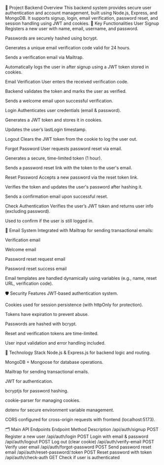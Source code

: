 🚀 Project Backend Overview
This backend system provides secure user authentication and account management, built using Node.js, Express, and MongoDB. It supports signup, login, email verification, password reset, and session handling using JWT and cookies. 
🔐 Key Functionalities
User Signup
Registers a new user with name, email, username, and password.

Passwords are securely hashed using bcrypt.

Generates a unique email verification code valid for 24 hours.

Sends a verification email via Mailtrap.

Automatically logs the user in after signup using a JWT token stored in cookies.

Email Verification
User enters the received verification code.

Backend validates the token and marks the user as verified.

Sends a welcome email upon successful verification.

Login
Authenticates user credentials (email & password).

Generates a JWT token and stores it in cookies.

Updates the user’s lastLogin timestamp.

Logout
Clears the JWT token from the cookie to log the user out.

Forgot Password
User requests password reset via email.

Generates a secure, time-limited token (1 hour).

Sends a password reset link with the token to the user's email.

Reset Password
Accepts a new password via the reset token link.

Verifies the token and updates the user's password after hashing it.

Sends a confirmation email upon successful reset.

Check Authentication
Verifies the user’s JWT token and returns user info (excluding password).

Used to confirm if the user is still logged in.

📧 Email System
Integrated with Mailtrap for sending transactional emails:

Verification email

Welcome email

Password reset request email

Password reset success email

Email templates are handled dynamically using variables (e.g., name, reset URL, verification code).

🛡️ Security Features
JWT-based authentication system.

Cookies used for session persistence (with httpOnly for protection).

Tokens have expiration to prevent abuse.

Passwords are hashed with bcrypt.

Reset and verification tokens are time-limited.

User input validation and error handling included.

🧱 Technology Stack
Node.js & Express.js for backend logic and routing.

MongoDB + Mongoose for database operations.

Mailtrap for sending transactional emails.

JWT for authentication.

bcryptjs for password hashing.

cookie-parser for managing cookies.

dotenv for secure environment variable management.

CORS configured for cross-origin requests with frontend (localhost:5173).

🗂️ Main API Endpoints
Endpoint	Method	Description
/api/auth/signup	POST	Register a new user
/api/auth/login	POST	Login with email & password
/api/auth/logout	POST	Log out (clear cookie)
/api/auth/verify-email	POST	Verify user email
/api/auth/forgot-password	POST	Send password reset email
/api/auth/reset-password/:token	POST	Reset password with token
/api/auth/check-auth	GET	Check if user is authenticated

